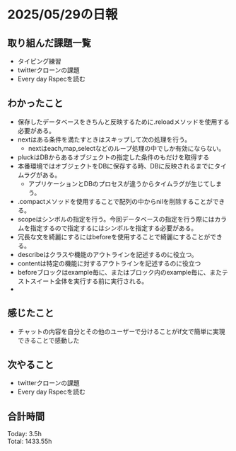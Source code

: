 # 2025/05/29の日報
## 取り組んだ課題一覧
* タイピング練習
* twitterクローンの課題
* Every day Rspecを読む
## わかったこと 
* 保存したデータベースをきちんと反映するために.reloadメソッドを使用する必要がある。
* nextはある条件を満たすときはスキップして次の処理を行う。
  * nextはeach,map,selectなどのループ処理の中でしか有効にならない。
* pluckはDBからあるオブジェクトの指定した条件のもだけを取得する
* 本番環境ではオブジェクトをDBに保存する時、DBに反映されるまでにタイムラグがある。
  * アプリケーションとDBのプロセスが違うからタイムラグが生じてしまう。
* .compactメソッドを使用することで配列の中からnilを削除することができる。
* scopeはシンボルの指定を行う。今回データベースの指定を行う際にはカラムを指定するので指定するにはシンボルを指定する必要がある。
* 冗長な文を綺麗にするにはbeforeを使用することで綺麗にすることができる。
* describeはクラスや機能のアウトラインを記述するのに役立つ。
* contentは特定の機能に対するアウトラインを記述するのに役立つ
* beforeブロックはexample毎に、またはブロック内のexample毎に、またテストスイート全体を実行する前に実行される。
*   
## 感じたこと
* チャットの内容を自分とその他のユーザーで分けることがif文で簡単に実現できることで感動した
## 次やること
* twitterクローンの課題
* Every day Rspecを読む
##  合計時間 
Today: 3.5h<br>
Total: 1433.55h
